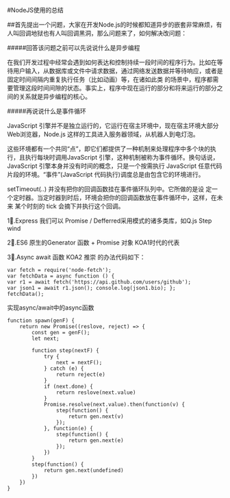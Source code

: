 #NodeJS使用的总结

##首先提出一个问题，大家在开发Node.js的时候都知道异步的嵌套非常麻烦，有人叫回调地狱也有人叫回调黑洞，那么问题来了，如何解决改问题：

#####回答该问题之前可以先说说什么是异步编程

在我们开发过程中经常会遇到如何表达和控制持续一段时间的程序行为。比如在等待用户输入，从数据库或文件中请求数据，通过网络发送数据并等待响应，或者是固定时间间隔内重复执行任务（比如动画）等，在诸如此类 的场景中，程序都需要管理这段时间间隙的状态。事实上，程序中现在运行的部分和将来运行的部分之间的关系就是异步编程的核心。

#####再说说什么是事件循环

JavaScript 引擎并不是独立运行的，它运行在宿主环境中，现在宿主环境大部分Web浏览器，Node.js 这样的工具进入服务器领域，从机器人到电灯泡。

这些环境都有一个共同“点”，即它们都提供了一种机制来处理程序中多个块的执行，且执行每块时调用JavaScript 引擎，这种机制被称为事件循环。换句话说，JavaScript 引擎本身并没有时间的概念，只是一个按需执行 JavaScript 任意代码 片段的环境。“事件”(JavaScript 代码执行)调度总是由包含它的环境进行。

setTimeout(..) 并没有把你的回调函数挂在事件循环队列中。它所做的是设 定一个定时器。当定时器到时后，环境会把你的回调函数放在事件循环中，这样，在未来 某个时刻的 tick 会摘下并执行这个回调。



1⃣️.Express 我们可以 Promise / Defferred采用模式的诸多类库，如Q.js Step wind 


2⃣️.ES6 原生的Generator 函数 + Promise 对象 KOA1时代的代表

3⃣️.Async await 函数 KOA2 推崇 的办法代码如下：

```
var fetch = require('node-fetch'); 
var fetchData = async function () { 
var r1 = await fetch('https://api.github.com/users/github'); 
var json1 = await r1.json(); console.log(json1.bio); }; 
fetchData();
```

实现async/await中的async函数

```
function spawn(genF) {
    return new Promise((reslove, reject) => {
        const gen = genF();
        let next;

        function step(nextF) {
            try {
                next = nextF();
            } catch (e) {
                return reject(e)
            }
            if (next.done) {
                return reslove(next.value)
            }
            Promise.resolve(next.value).then(function(v) {
                step(function() {
                    return gen.next(v)
                });
            }, function(e) {
                step(function() {
                    return gen.next(e)
                });
            })
        }
        step(function() {
            return gen.next(undefined)
        })
    })
}
```